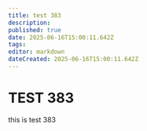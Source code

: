 ```yaml
---
title: test 383
description: 
published: true
date: 2025-06-16T15:00:11.642Z
tags: 
editor: markdown
dateCreated: 2025-06-16T15:00:11.642Z
---
```


# TEST 383
this is test 383
